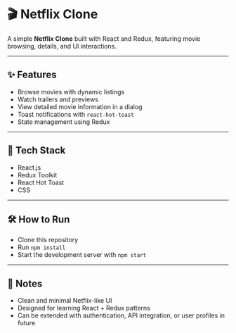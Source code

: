 # 🎬 Netflix Clone

A simple **Netflix Clone** built with React and Redux, featuring movie browsing, details, and UI interactions.

---

## ✨ Features
- Browse movies with dynamic listings  
- Watch trailers and previews  
- View detailed movie information in a dialog  
- Toast notifications with `react-hot-toast`  
- State management using Redux  

---

## 🚀 Tech Stack
- React.js  
- Redux Toolkit  
- React Hot Toast  
- CSS  

---

## 🛠 How to Run
- Clone this repository  
- Run `npm install`  
- Start the development server with `npm start`  

---

## 📌 Notes
- Clean and minimal Netflix-like UI  
- Designed for learning React + Redux patterns  
- Can be extended with authentication, API integration, or user profiles in future  
